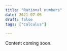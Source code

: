```yaml
---
title: "Rational numbers"
date: 2021-07-05
draft: false
tags: ["calculus"]

---
```


Content coming soon.